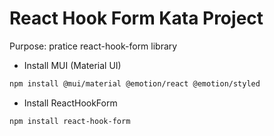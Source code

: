# React Hook Form Kata Project

Purpose: pratice react-hook-form library 
 

- Install MUI (Material UI)

```bash
npm install @mui/material @emotion/react @emotion/styled
```

- Install ReactHookForm

```bash
npm install react-hook-form
```
